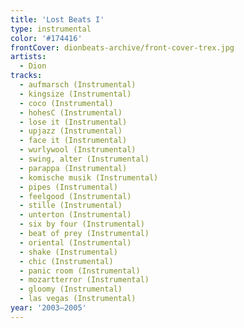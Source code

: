 ```yaml
---
title: 'Lost Beats I'
type: instrumental
color: '#174416'
frontCover: dionbeats-archive/front-cover-trex.jpg
artists:
  - Dion
tracks:
  - aufmarsch (Instrumental)
  - kingsize (Instrumental)
  - coco (Instrumental)
  - hohesC (Instrumental)
  - lose it (Instrumental)
  - upjazz (Instrumental)
  - face it (Instrumental)
  - wurlywool (Instrumental)
  - swing, alter (Instrumental)
  - parappa (Instrumental)
  - komische musik (Instrumental)
  - pipes (Instrumental)
  - feelgood (Instrumental)
  - stille (Instrumental)
  - unterton (Instrumental)
  - six by four (Instrumental)
  - beat of prey (Instrumental)
  - oriental (Instrumental)
  - shake (Instrumental)
  - chic (Instrumental)
  - panic room (Instrumental)
  - mozartterror (Instrumental)
  - gloomy (Instrumental)
  - las vegas (Instrumental)
year: '2003–2005'
---
```

